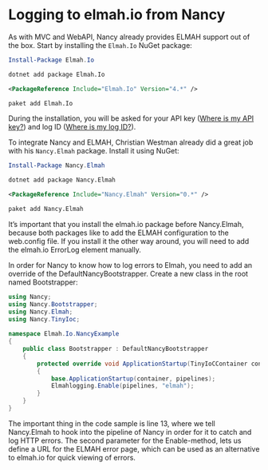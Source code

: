 # Logging to elmah.io from Nancy

As with MVC and WebAPI, Nancy already provides ELMAH support out of the box. Start by installing the `Elmah.Io` NuGet package:

```powershell fct_label="Package Manager"
Install-Package Elmah.Io
```
```cmd fct_label=".NET CLI"
dotnet add package Elmah.Io
```
```xml fct_label="PackageReference"
<PackageReference Include="Elmah.Io" Version="4.*" />
```
```xml fct_label="Paket CLI"
paket add Elmah.Io
```

During the installation, you will be asked for your API key ([Where is my API key?](https://docs.elmah.io/where-is-my-api-key/)) and log ID ([Where is my log ID?](https://docs.elmah.io/where-is-my-log-id/)).

To integrate Nancy and ELMAH, Christian Westman already did a great job with his `Nancy.Elmah` package. Install it using NuGet:

```powershell fct_label="Package Manager"
Install-Package Nancy.Elmah
```
```cmd fct_label=".NET CLI"
dotnet add package Nancy.Elmah
```
```xml fct_label="PackageReference"
<PackageReference Include="Nancy.Elmah" Version="0.*" />
```
```xml fct_label="Paket CLI"
paket add Nancy.Elmah
```

It’s important that you install the elmah.io package before Nancy.Elmah, because both packages like to add the ELMAH configuration to the web.config file. If you install it the other way around, you will need to add the elmah.io ErrorLog element manually.

In order for Nancy to know how to log errors to Elmah, you need to add an override of the DefaultNancyBootstrapper. Create a new class in the root named Bootstrapper:

```csharp
using Nancy;
using Nancy.Bootstrapper;
using Nancy.Elmah;
using Nancy.TinyIoc;
 
namespace Elmah.Io.NancyExample
{
    public class Bootstrapper : DefaultNancyBootstrapper
    {
        protected override void ApplicationStartup(TinyIoCContainer container, IPipelines pipelines)
        {
            base.ApplicationStartup(container, pipelines);
            Elmahlogging.Enable(pipelines, "elmah");
        }
    }
}
```

The important thing in the code sample is line 13, where we tell Nancy.Elmah to hook into the pipeline of Nancy in order for it to catch and log HTTP errors. The second parameter for the Enable-method, lets us define a URL for the ELMAH error page, which can be used as an alternative to elmah.io for quick viewing of errors.
